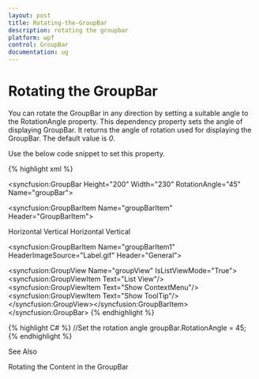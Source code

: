 ```yaml
---
layout: post
title: Rotating-the-GroupBar
description: rotating the groupbar
platform: wpf
control: GroupBar
documentation: ug
---
```


# Rotating the GroupBar

You can rotate the GroupBar in any direction by setting a suitable angle to the RotationAngle property. This dependency property sets the angle of displaying GroupBar. It returns the angle of rotation used for displaying the GroupBar. The default value is _0_.

Use the below code snippet to set this property.



{% highlight xml %}
<!-- Adding GroupBar -->
<syncfusion:GroupBar Height="200" Width="230" RotationAngle="45" Name="groupBar">

<!-- Adding GroupBarItem -->
<syncfusion:GroupBarItem Name="groupBarItem" Header="GroupBarItem"> 

 <!-- Adding content for groupbar item using panel -->  <StackPanel Orientation="Vertical">   
 <TextBlock Text="GroupBar Orientation" Margin="4,4,2,2"/>   
 <RadioButton IsChecked="True" Margin="4,2,2,2">Horizontal</RadioButton>  
 <RadioButton Margin="4,2,2,2">Vertical</RadioButton>  
 <TextBlock Text="GroupView Orientation" Margin="4,4,2,2"/> 
 <RadioButton Margin="4,2,2,2">Horizontal</RadioButton>   
 <RadioButton IsChecked="True" Margin="4,2,2,2">Vertical</RadioButton> 
 </StackPanel></syncfusion:GroupBarItem>
 
 <!-- Adding GroupBarItem -->
 <syncfusion:GroupBarItem Name="groupBarItem1" HeaderImageSource="Label.gif" Header="General"> 

 <!-- Adding content for GroupBar item using GroupView --> 
 <syncfusion:GroupView Name="groupView" IsListViewMode="True">  
 <syncfusion:GroupViewItem Text="List View"/>
 <syncfusion:GroupViewItem Text="Show ContextMenu"/> 
 <syncfusion:GroupViewItem Text="Show ToolTip"/> 
 </syncfusion:GroupView></syncfusion:GroupBarItem>
 </syncfusion:GroupBar>
 {% endhighlight %}
 

{% highlight C# %}
//Set the rotation angle
groupBar.RotationAngle = 45; 
{% endhighlight %} 

See Also

Rotating the Content in the GroupBar

